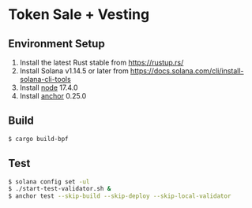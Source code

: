 # Token Sale + Vesting

## Environment Setup

1. Install the latest Rust stable from https://rustup.rs/
2. Install Solana v1.14.5 or later from https://docs.solana.com/cli/install-solana-cli-tools
3. Install [node](https://github.com/nvm-sh/nvm) 17.4.0
4. Install [anchor](https://www.anchor-lang.com/docs/installation) 0.25.0

## Build

```bash
$ cargo build-bpf
```

## Test

```bash
$ solana config set -ul
$ ./start-test-validator.sh &
$ anchor test --skip-build --skip-deploy --skip-local-validator
```
